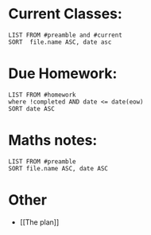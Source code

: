 # Current Classes:
```dataview
LIST FROM #preamble and #current
SORT  file.name ASC, date asc
```
# Due Homework:
```dataview
LIST FROM #homework 
where !completed AND date <= date(eow)
SORT date ASC
```

# Maths notes:
```dataview
LIST FROM #preamble 
SORT file.name ASC, date ASC
```
# Other
- [[The plan]]